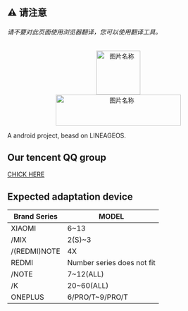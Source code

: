 ## ⚠ 请注意
###### 请不要对此页面使用浏览器翻译，您可以使用翻译工具。
<div  align="center">    
  <img src="https://s1.ax1x.com/2023/02/08/pSRlwng.png" width = "100" height = "100" alt="图片名称" align=center />
</div>
  
<div  align="center">    
  <img src="https://s1.ax1x.com/2023/02/08/pSRlLjO.png" width = "284.14" height = "70" alt="图片名称" align=center />
</div>

A android project, beasd on LINEAGEOS.
## Our tencent QQ group
[CHICK HERE](https://jq.qq.com/?_wv=1027&k=VfUw3Mes "Tencent QQ group")
## Expected adaptation device
| Brand Series      | MODEL |
| ----------- | ----------------------- |
| XIAOMI      | 6~13       |
| /MIX   | 2(S)~3        |
| /(REDMI)NOTE   | 4X        |
| REDMI   | Number series does not fit        |
| /NOTE   | 7~12(ALL)        |
| /K   | 20~60(ALL)        |
| ONEPLUS   | 6/PRO/T~9/PRO/T        |
